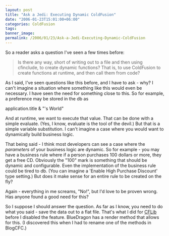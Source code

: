 ```yaml
---
layout: post
title: "Ask a Jedi: Executing Dynamic ColdFusion"
date: "2006-01-23T15:01:00+06:00"
categories: ColdFusion 
tags: 
banner_image: 
permalink: /2006/01/23/Ask-a-Jedi-Executing-Dynamic-ColdFusion
---
```


So a reader asks a question I've seen a few times before:

<blockquote>
Is there any way, short of writing out to a file and then using cfinclude, to create dynamic functions? That is, to use ColdFusion to create functions at runtime, and then call them from code?
</blockquote>

As I said, I've seen questions like this before, and I have to ask - why? I can't imagine a situation where something like this would even be necessary. I have seen the need for something close to this. So for example, a preference may be stored in the db as 

application.title & "'s World"

And at runtime, we want to execute that value. That can be done with a simple evaluate. (Yes, I know, evaluate is the tool of the devil.) But that is a simple variable substitution. I can't imagine a case where you would want to dynamically build business logic.

That being said - I think most developers can see a case where the <i>parameters</i> of your business logic are dynamic. So for example - you may have a business rule where if a person purchases 100 dollars or more, they get a free CD. Obviously the "100" mark is something that should be dynamic and configurable. Even the implementation of the business rule could be tired to db. (You can imagine a 'Enable High Purchase Discount' type setting.) But does it make sense for an entire rule to be created on the fly?

Again - everything in me screams, "No!", but I'd love to be proven wrong. Has anyone found a good need for this? 

So I suppose I should answer the question. As far as I know, you need to do what you said - save the data out to a flat file. That's what I did for <a href="http://www.cflib.org">CFLib</a> before I disabled the feature. BlueDragon has a render method that allows for this. (I discovered this when I had to rename one of the methods in BlogCFC.)